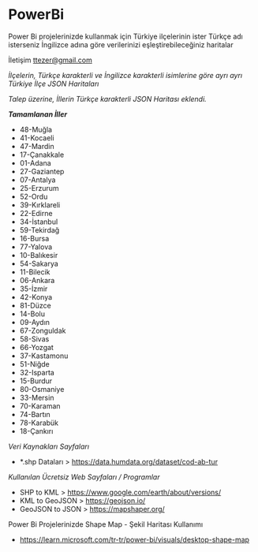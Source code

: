# PowerBi
Power Bi projelerinizde kullanmak için Türkiye ilçelerinin ister Türkçe adı isterseniz İngilizce adına göre verilerinizi eşleştirebileceğiniz haritalar

İletişim
ttezer@gmail.com

*İlçelerin, Türkçe karakterli ve İngilizce karakterli isimlerine göre  ayrı ayrı Türkiye İlçe JSON Haritaları*

*Talep üzerine, İllerin Türkçe karakterli JSON Haritası eklendi.*

***Tamamlanan İller***

 - 48-Muğla
 - 41-Kocaeli
 - 47-Mardin
 - 17-Çanakkale
 - 01-Adana
 - 27-Gaziantep
 - 07-Antalya
 - 25-Erzurum
 - 52-Ordu
 - 39-Kırklareli
 - 22-Edirne
 - 34-İstanbul
 - 59-Tekirdağ
 - 16-Bursa
 - 77-Yalova
 - 10-Balıkesir
 - 54-Sakarya
 - 11-Bilecik
 - 06-Ankara
 - 35-İzmir
 - 42-Konya
 - 81-Düzce
 - 14-Bolu
 - 09-Aydın
 - 67-Zonguldak
 - 58-Sivas
 - 66-Yozgat
 - 37-Kastamonu
 - 51-Niğde
 - 32-Isparta
 - 15-Burdur
 - 80-Osmaniye
 - 33-Mersin
 - 70-Karaman
 - 74-Bartın
 - 78-Karabük
 - 18-Çankırı






*Veri Kaynakları Sayfaları* 
 - *.shp Dataları > https://data.humdata.org/dataset/cod-ab-tur

*Kullanılan Ücretsiz Web Sayfaları / Programlar*

 - SHP to KML > https://www.google.com/earth/about/versions/
 - KML to    GeoJSON > https://geojson.io/
 - GeoJSON to JSON >    https://mapshaper.org/

Power Bi Projelerinizde Shape Map - Şekil Haritası Kullanımı

 - https://learn.microsoft.com/tr-tr/power-bi/visuals/desktop-shape-map
